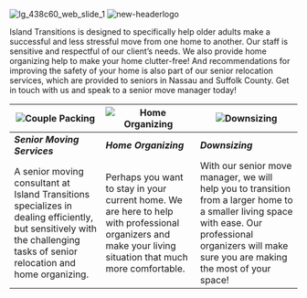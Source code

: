 

<!---
themazzas/themazzas is a ✨ special ✨ repository because its `README.md` (this file) appears on your GitHub profile.
You can click the Preview link to take a look at your changes.
--->
![lg_438c60_web_slide_1](https://user-images.githubusercontent.com/107706171/174341055-921cd7dc-98a5-4c8f-85ab-d611c6543701.png)
![new-headerlogo](https://user-images.githubusercontent.com/107706171/176006462-b3554b02-dc5b-4f1e-8114-924afd88b77b.png)

Island Transitions is designed to specifically help older adults make a successful and less stressful move from one home to another. Our staff is sensitive and respectful of our client’s needs. We also provide home organizing help to make your home clutter-free! And recommendations for improving the safety of your home is also part of our senior relocation services, which are provided to seniors in Nassau and Suffolk County. Get in touch with us and speak to a senior move manager today!


|![Couple Packing](https://user-images.githubusercontent.com/107706171/174702617-c77586fa-a141-4825-9923-2b4d1ab87574.png)| ![Home Organizing](https://user-images.githubusercontent.com/107706171/176001947-cf62f5c8-298d-4b8b-81f1-dd33654dbe5f.png) | ![Downsizing](https://user-images.githubusercontent.com/107706171/176002167-fa2cae48-4f9a-4f76-ae47-3d75dec74c1d.png) |
|-----------|-------------|-----------|
|***Senior Moving Services***|***Home Organizing***|***Downsizing***|
|A senior moving consultant at Island Transitions specializes in dealing efficiently, but sensitively with the challenging tasks of senior relocation and home organizing.|Perhaps you want to stay in your current home. We are here to help with professional organizers and make your living situation that much more comfortable.|With our senior move manager, we will help you to transition from a larger home to a smaller living space with ease. Our professional organizers will make sure you are making the most of your space!|





